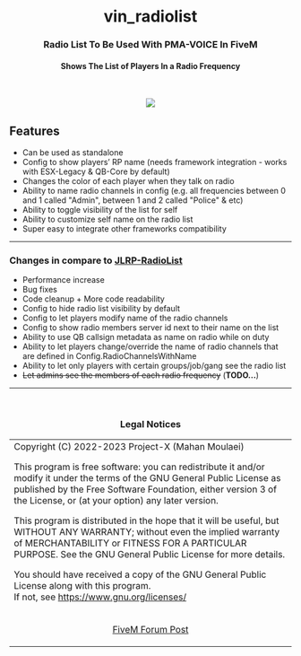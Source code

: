 <h1 align="center"><b>vin_radiolist</b></h1>
<h3 align="center">Radio List To Be Used With PMA-VOICE In FiveM</h3>
<h4 align="center">Shows The List of Players In a Radio Frequency</h4>
<br>
<p align="center"><img src="https://forum.cfx.re/uploads/default/original/4X/a/4/5/a45b6ce284909392df9a7ad6c1bb736bb1637978.png"/></p>

## Features
* Can be used as standalone
* Config to show players’ RP name (needs framework integration - works with ESX-Legacy & QB-Core by default)
* Changes the color of each player when they talk on radio
* Ability to name radio channels in config (e.g. all frequencies between 0 and 1 called "Admin", between 1 and 2 called "Police" & etc)
* Ability to toggle visibility of the list for self
* Ability to customize self name on the radio list
* Super easy to integrate other frameworks compatibility
<hr>

### Changes in compare to <a href='https://github.com/mahanmoulaei/JLRP-RadioList'>JLRP-RadioList</a>
* Performance increase
* Bug fixes
* Code cleanup + More code readability
* Config to hide radio list visibility by default
* Config to let players modify name of the radio channels
* Config to show radio members server id next to their name on the list
* Ability to use QB callsign metadata as name on radio while on duty
* Ability to let players change/override the name of radio channels that are defined in Config.RadioChannelsWithName
* Ability to let only players with certain groups/job/gang see the radio list
* ~~Let admins see the members of each radio frequency~~ (<b>TODO...</b>)

<hr>
<br><h3 align='center'>Legal Notices</h3>
<table><tr><td>
Copyright (C) 2022-2023 Project-X (Mahan Moulaei)

This program is free software: you can redistribute it and/or modify
it under the terms of the GNU General Public License as published by
the Free Software Foundation, either version 3 of the License, or
(at your option) any later version.  


This program is distributed in the hope that it will be useful,
but WITHOUT ANY WARRANTY; without even the implied warranty of
MERCHANTABILITY or FITNESS FOR A PARTICULAR PURPOSE.  See the
GNU General Public License for more details.  


You should have received a copy of the GNU General Public License
along with this program.  
If not, see <https://www.gnu.org/licenses/>
</td></tr>
<tr><td>
<p align="center"><a href='https://forum.cfx.re/t/free-list-of-players-in-radio-using-pma-voice/4838157'>FiveM Forum Post</a></p>
</td></tr></table>
